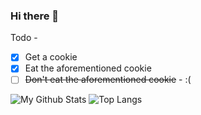 ### Hi there 👋


Todo -
 - [x] Get a cookie
 - [x] Eat the aforementioned cookie
 - [ ] ~~Don't eat the aforementioned cookie~~ - :(

![My Github Stats](https://github-readme-stats.vercel.app/api?username=shreyasm-dev&show_icons=true&theme=radical)
![Top Langs](https://github-readme-stats.vercel.app/api/top-langs/?username=shreyasm-dev&layout=compact&theme=radical)
